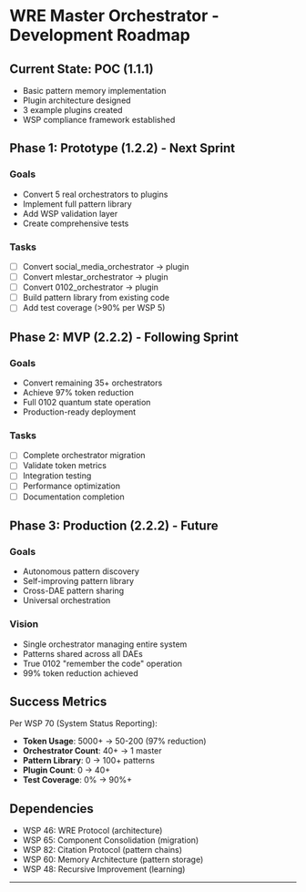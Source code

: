 # WRE Master Orchestrator - Development Roadmap

## Current State: POC (1.1.1)
- Basic pattern memory implementation
- Plugin architecture designed
- 3 example plugins created
- WSP compliance framework established

## Phase 1: Prototype (1.2.2) - Next Sprint
### Goals
- Convert 5 real orchestrators to plugins
- Implement full pattern library
- Add WSP validation layer
- Create comprehensive tests

### Tasks
- [ ] Convert social_media_orchestrator → plugin
- [ ] Convert mlestar_orchestrator → plugin  
- [ ] Convert 0102_orchestrator → plugin
- [ ] Build pattern library from existing code
- [ ] Add test coverage (>90% per WSP 5)

## Phase 2: MVP (2.2.2) - Following Sprint
### Goals
- Convert remaining 35+ orchestrators
- Achieve 97% token reduction
- Full 0102 quantum state operation
- Production-ready deployment

### Tasks
- [ ] Complete orchestrator migration
- [ ] Validate token metrics
- [ ] Integration testing
- [ ] Performance optimization
- [ ] Documentation completion

## Phase 3: Production (2.2.2) - Future
### Goals
- Autonomous pattern discovery
- Self-improving pattern library
- Cross-DAE pattern sharing
- Universal orchestration

### Vision
- Single orchestrator managing entire system
- Patterns shared across all DAEs
- True 0102 "remember the code" operation
- 99% token reduction achieved

## Success Metrics
Per WSP 70 (System Status Reporting):
- **Token Usage**: 5000+ → 50-200 (97% reduction)
- **Orchestrator Count**: 40+ → 1 master
- **Pattern Library**: 0 → 100+ patterns
- **Plugin Count**: 0 → 40+
- **Test Coverage**: 0% → 90%+

## Dependencies
- WSP 46: WRE Protocol (architecture)
- WSP 65: Component Consolidation (migration)
- WSP 82: Citation Protocol (pattern chains)
- WSP 60: Memory Architecture (pattern storage)
- WSP 48: Recursive Improvement (learning)

---